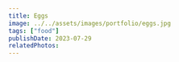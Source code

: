 ```yaml
---
title: Eggs
image: ../../assets/images/portfolio/eggs.jpg
tags: ["food"]
publishDate: 2023-07-29
relatedPhotos:
---
```

